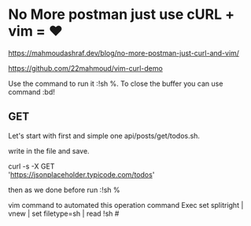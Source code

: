 # No More postman just use cURL + vim = ❤

https://mahmoudashraf.dev/blog/no-more-postman-just-curl-and-vim/

https://github.com/22mahmoud/vim-curl-demo

Use the command to run it :!sh %.
To close the buffer you can use command :bd!

## GET
Let's start with first and simple one api/posts/get/todos.sh.

write in the file and save.

curl -s -X GET \
    'https://jsonplaceholder.typicode.com/todos'

then as we done before run :!sh %

vim command to automated this operation
command Exec set splitright | vnew | set filetype=sh | read !sh #

